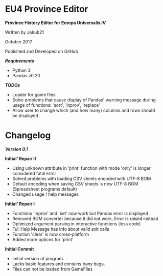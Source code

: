 # EU4 Province Editor
**Province History Editor for Europa Universalis IV**

Written by Jakub21

October 2017

Published and Developed on GitHub


***Requirements***

- Python 3
- Pandas v0.20

***TODOs***

- Loader for game files
- Solve problems that cause display of Pandas' warning message during usage of functions:
    'sort', 'inprov', 'replace'
- Allow user to change which (and how many) columns and rows should be displayed



# Changelog

***Version 0.1***

**Initial' Repair II**

- Using unknown attribute in 'print' function with mode 'only' is longer considered fatal error
- Solved problems with loading CSV sheets encoded with UTF-8 BOM
- Default encoding when saving CSV sheets is now UTF-8 BOM (Spreadsheet programs default)
- Changed usage / help messages


**Initial' Repair I**

- Functions 'inprov' and 'set' now work but Pandas error is displayed
- Removed BOM converter because it did not work. Error is raised instead
- Optimized argument parsing in interactive functions (less code)
- Full Help Message has info about valid exit calls
- Function 'clear' is now cross-platform
- Added more options for 'print'


**Initial Commit**

- Initial version of program.
- Lacks basic features and contains bany bugs.
- Files can not be loaded from GameFiles
